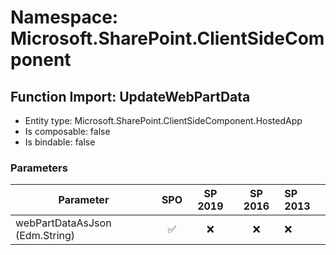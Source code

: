 # Namespace: Microsoft.SharePoint.ClientSideComponent

## Function Import: UpdateWebPartData

- Entity type: Microsoft.SharePoint.ClientSideComponent.HostedApp
- Is composable: false
- Is bindable: false

### Parameters

Parameter | SPO | SP 2019 | SP 2016 | SP 2013
----------|:---:|:-------:|:-------:|:-------
webPartDataAsJson (Edm.String) | ✅ | ❌ | ❌ | ❌